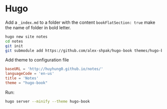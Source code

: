 # Hugo

Add a `_index.md` to a folder with the content `bookFlatSection: true` make the name of folder in bold letter.

```bash
hugo new site notes
cd notes
git init
git submodule add https://github.com/alex-shpak/hugo-book themes/hugo-book
```
Add theme to configuration file
```toml
baseURL = 'http://huyhung0.github.io/notes/'
languageCode = 'en-us'
title = 'Notes'
theme = "hugo-book"
```

Run:
```bash
hugo server --minify --theme hugo-book
```

